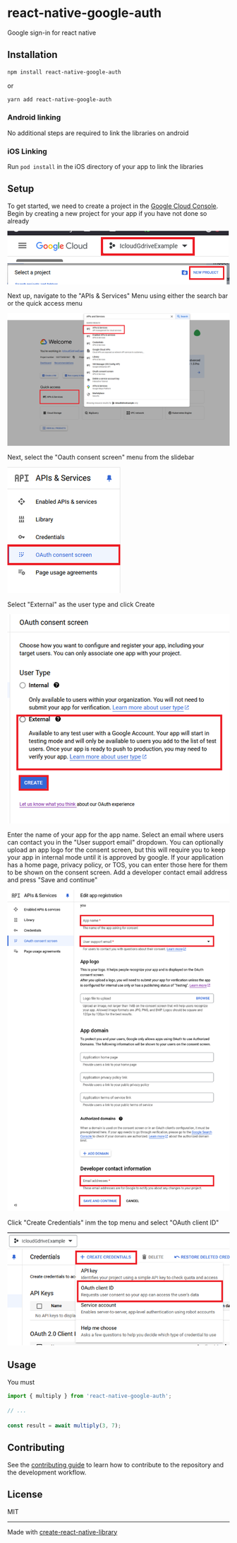 # react-native-google-auth

Google sign-in for react native

## Installation

```sh
npm install react-native-google-auth
```
or
```sh
yarn add react-native-google-auth
```

### Android linking
No additional steps are required to link the libraries on android
### iOS Linking
Run `pod install` in the iOS directory of your app to link the libraries
## Setup
To get started, we need to create a project in the [Google Cloud Console](https://console.cloud.google.com/). Begin by creating a new project for your app if you have not done so already


![Step 1](https://github.com/GNUGradyn/react-native-google-auth/blob/main/img/1.png?raw=true)
![Step 2](https://github.com/GNUGradyn/react-native-google-auth/blob/main/img/2.png?raw=true)


Next up, navigate to the "APIs & Services" Menu using either the search bar or the quick access menu


![Step 3](https://github.com/GNUGradyn/react-native-google-auth/blob/main/img/3.png?raw=true)


Next, select the "Oauth consent screen" menu from the slidebar

![Step 4](https://github.com/GNUGradyn/react-native-google-auth/blob/main/img/6.png?raw=true)


Select "External" as the user type and click Create

![Step 5](https://github.com/GNUGradyn/react-native-google-auth/blob/main/img/7.png?raw=true)

Enter the name of your app for the app name. Select an email where users can contact you in the "User support email" dropdown. You can optionally upload an app logo for the consent screen, but this will require you to keep your app in internal mode until it is approved by google. If your application has a home page, privacy policy, or TOS, you can enter those here for them to be shown on the consent screen. Add a developer contact email address and press "Save and continue"

![Step 7](https://github.com/GNUGradyn/react-native-google-auth/blob/main/img/8.png?raw=true)

Click "Create Credentials" inm the top menu and select "OAuth client ID"

![Step 6](https://github.com/GNUGradyn/react-native-google-auth/blob/main/img/5.png?raw=true)
## Usage


You must 
```js
import { multiply } from 'react-native-google-auth';

// ...

const result = await multiply(3, 7);
```
## Contributing
See the [contributing guide](CONTRIBUTING.md) to learn how to contribute to the repository and the development workflow.
## License

MIT

---

Made with [create-react-native-library](https://github.com/callstack/react-native-builder-bob)

